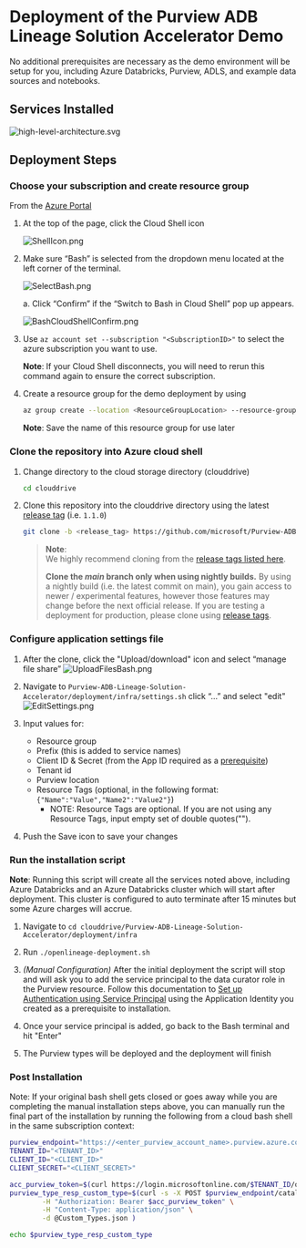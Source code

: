 <!-- markdownlint-disable MD033 - HTML rule -->
# Deployment of the Purview ADB Lineage Solution Accelerator Demo

No additional prerequisites are necessary as the demo environment will be setup for you, including Azure Databricks, Purview, ADLS, and example data sources and notebooks.

## Services Installed
  
![high-level-architecture.svg](./assets/img/deploy/DemoSvcsInstalled.svg)

## Deployment Steps

### Choose your subscription and create resource group

From the [Azure Portal](https://portal.azure.com)

1. At the top of the page, click the Cloud Shell icon

    ![ShellIcon.png](./assets/img/deploy/ShellIcon.png)

1. Make sure “Bash” is selected from the dropdown menu located at the left corner of the terminal.

    ![SelectBash.png](./assets/img/deploy/SelectBash.png)

    a. Click “Confirm” if the “Switch to Bash in Cloud Shell” pop up appears.

    ![BashCloudShellConfirm.png](./assets/img/deploy/BashCloudShellConfirm.png)

1. Use `az account set --subscription "<SubscriptionID>"` to select the azure subscription you want to use.

    **Note**: If your Cloud Shell disconnects, you will need to rerun this command again to ensure the correct subscription.

1. Create a resource group for the demo deployment by using  
    ```bash
    az group create --location <ResourceGroupLocation> --resource-group <ResourceGroupName>
    ```

    **Note**: Save the name of this resource group for use later

### Clone the repository into Azure cloud shell

1. Change directory to the cloud storage directory (clouddrive)

    ```bash
    cd clouddrive
    ```

1. Clone this repository into the clouddrive directory using the latest [release tag](https://github.com/microsoft/Purview-ADB-Lineage-Solution-Accelerator/tags) (i.e. `1.1.0`)

    ```bash
    git clone -b <release_tag> https://github.com/microsoft/Purview-ADB-Lineage-Solution-Accelerator.git
    ```

    > **Note**:<br/>
    > We highly recommend cloning from the [release tags listed here](https://github.com/microsoft/Purview-ADB-Lineage-Solution-Accelerator/tags).
    >
    > **Clone the *main* branch only when using nightly builds.**
    > By using a nightly build (i.e. the latest commit on main), you gain access to newer / experimental features, however those features may change before the next official release. If you are testing a deployment for production, please clone using [release tags](https://github.com/microsoft/Purview-ADB-Lineage-Solution-Accelerator/tags).

### Configure application settings file

1. After the clone, click the "Upload/download" icon and select “manage file share”
![UploadFilesBash.png](./assets/img/deploy/UploadFilesBash.png)

1. Navigate to `Purview-ADB-Lineage-Solution-Accelerator/deployment/infra/settings.sh` click “…” and select "edit"
![EditSettings.png](./assets/img/deploy/EditSettings.png)

1. Input values for:
    * Resource group
    * Prefix (this is added to service names)
    * Client ID & Secret (from the App ID required as a [prerequisite](https://github.com/microsoft/Purview-ADB-Lineage-Solution-Accelerator#prerequisites))
    * Tenant id
    * Purview location
    * Resource Tags (optional, in the following format: `{"Name":"Value","Name2":"Value2"}`)
      * NOTE: Resource Tags are optional. If you are not using any Resource Tags, input empty set of double quotes("").

1. Push the Save icon to save your changes

### Run the installation script

**Note**: Running this script will create all the services noted above, including Azure Databricks and an Azure Databricks cluster which will start after deployment.  This cluster is configured to auto terminate after 15 minutes but some Azure charges will accrue.

1. Navigate to `cd clouddrive/Purview-ADB-Lineage-Solution-Accelerator/deployment/infra`

1. Run `./openlineage-deployment.sh`

1. *(Manual Configuration)* After the initial deployment the script will stop and will ask you to add the service principal to the data curator role in the Purview resource.  Follow this documentation to [Set up Authentication using Service Principal](https://docs.microsoft.com/en-us/azure/purview/tutorial-using-rest-apis#set-up-authentication-using-service-principal) using the Application Identity you created as a prerequisite to installation.

1. Once your service principal is added, go back to the Bash terminal and hit "Enter"

1. The Purview types will be deployed and the deployment will finish

### Post Installation

Note: If your original bash shell gets closed or goes away while you are completing the manual installation steps above, you can manually run the final part of the installation by running the following from a cloud bash shell in the same subscription context:

```bash
purview_endpoint="https://<enter_purview_account_name>.purview.azure.com"
TENANT_ID="<TENANT_ID>" 
CLIENT_ID="<CLIENT_ID>" 
CLIENT_SECRET="<CLIENT_SECRET>"

acc_purview_token=$(curl https://login.microsoftonline.com/$TENANT_ID/oauth2/token --data "resource=https://purview.azure.net&client_id=$CLIENT_ID&client_secret=$CLIENT_SECRET&grant_type=client_credentials" -H Metadata:true -s | jq -r '.access_token')
purview_type_resp_custom_type=$(curl -s -X POST $purview_endpoint/catalog/api/atlas/v2/types/typedefs \
        -H "Authorization: Bearer $acc_purview_token" \
        -H "Content-Type: application/json" \
        -d @Custom_Types.json )

echo $purview_type_resp_custom_type
```
